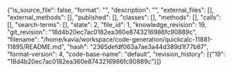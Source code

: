 {"is_source_file": false, "format": "", "description": "", "external_files": [], "external_methods": [], "published": [], "classes": [], "methods": [], "calls": [], "search-terms": [], "state": 2, "file_id": 1, "knowledge_revision": 19, "git_revision": "18d4b20ec7ac0182ea360e8743216986fc90889c", "filename": "/home/kavia/workspace/code-generation/quickcalc-11881-11895/README.md", "hash": "2365defdf063a7ae3a44d389d1f77b87", "format-version": 4, "code-base-name": "default", "revision_history": [{"19": "18d4b20ec7ac0182ea360e8743216986fc90889c"}]}